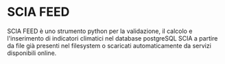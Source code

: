 # SCIA FEED

SCIA FEED è uno strumento python per la validazione, il calcolo e l'inserimento di indicatori climatici nel database postgreSQL SCIA a partire da file già presenti nel filesystem o scaricati automaticamente da servizi disponibili online.
